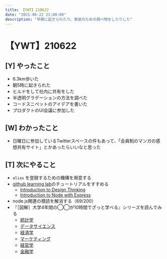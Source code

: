 ```yaml
---
title: 【YWT】210622
date: "2021-06-22 21:00:00"
description: "早朝に起きられたり、実装のための調べ物をしたりした"
---
```


# 【YWT】210622

## [Y] やったこと

- 6.3km歩いた
- 朝5時に起きられた
- ヒルドをして社内に共有をした
- 半透明グラデーションの方法を調べた
- コードスニペットのアイデアを書いた
- プロダクトのUI会議に参加した

## [W] わかったこと

- 日曜日に参加しているTwitterスペースの件もあって、「会員制のマンガの感想共有サイト」とかあったらいいなと思った

## [T] 次にやること

- `alias` を登録するための機構を用意する
- [github learning lab](https://lab.github.com/githubtraining)のチュートリアルをすすめる
  - [Introduction to Design Thinking](https://lab.github.com/githubtraining/introduction-to-design-thinking)
  - [Introduction to Node with Express](https://lab.github.com/everydeveloper/introduction-to-node-with-express)
- node.js関連の積読を解消する（69/200）
- 『［図解］大学4年間の◯◯が10時間でざっと学べる』シリーズを読んでみる
  - [統計学](https://www.amazon.co.jp/dp/B07PXB4NN9)
  - [データサイエンス](https://www.amazon.co.jp/dp/B07XNW3TQM)
  - [経済学](https://www.amazon.co.jp/dp/B01KNLFHH6)
  - [マーケティング](https://www.amazon.co.jp/dp/B07BNC2SV3)
  - [経営学](https://www.amazon.co.jp/dp/B071SKDF3L)
  - [金融学](https://www.amazon.co.jp/dp/B07BB6Z7FW)
